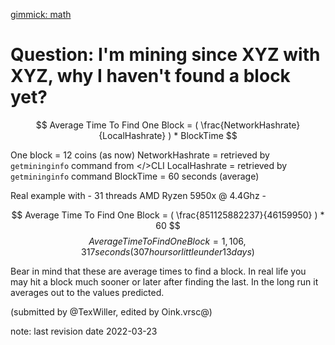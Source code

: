 [gimmick: math]()

# Question: I'm mining since XYZ with XYZ, why I haven't found a block yet?

$$ Average Time To Find One Block = ( \frac{NetworkHashrate}{LocalHashrate} ) * BlockTime $$

One block = 12 coins (as now)
NetworkHashrate = retrieved by `getmininginfo` command from </>CLI
LocalHashrate = retrieved by `getmininginfo` command
BlockTime = 60 seconds (average)


Real example with - 31 threads AMD Ryzen 5950x @ 4.4Ghz -

$$ Average Time To Find One Block = ( \frac{851125882237}{46159950} ) * 60 $$
$$ Average Time To Find One Block = 1,106,317 seconds (307 hours or little under 13 days) $$

Bear in mind that these are average times to find a block. In real life you may hit a block much sooner or later after finding the last. In the long run it averages out to the values predicted.

(submitted by @TexWiller, edited by Oink.vrsc@)

note: last revision date 2022-03-23
